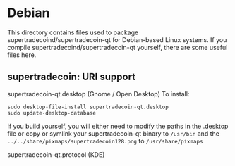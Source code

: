 
Debian
====================
This directory contains files used to package supertradecoind/supertradecoin-qt
for Debian-based Linux systems. If you compile supertradecoind/supertradecoin-qt yourself, there are some useful files here.

## supertradecoin: URI support ##


supertradecoin-qt.desktop  (Gnome / Open Desktop)
To install:

	sudo desktop-file-install supertradecoin-qt.desktop
	sudo update-desktop-database

If you build yourself, you will either need to modify the paths in
the .desktop file or copy or symlink your supertradecoin-qt binary to `/usr/bin`
and the `../../share/pixmaps/supertradecoin128.png` to `/usr/share/pixmaps`

supertradecoin-qt.protocol (KDE)

